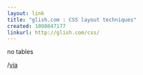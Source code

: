 ```yaml
---
layout: link
title: "glish.com : CSS layout techniques"
created: 1090847177
linkurl: http://glish.com/css/
---
```

no tables

/[via][]


  [via]: http://fachinformatiker.sandrawiegard.de/about.html
